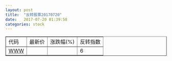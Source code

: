 ```yaml
---
layout: post
title:  "反转股票20170720"
date:   2017-07-20 01:39:58
categories: stock
---
```


<script type="text/javascript">
var stockList = []
stockList.push('gb_www');
</script>

<table border="1">
 <tr>
 <td>代码</td>
  <td>最新价</td>
  <td>涨跌幅(%)</td>
 <td>反转指数</td>
</tr>
  <tr id="www"><td><a href="http://stock.finance.sina.com.cn/usstock/quotes/WWW.html" target="_blank">WWW</a></td><td></td><td></td><td>6</td></tr>
</table>
